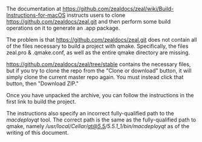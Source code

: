 The documentation at https://github.com/zealdocs/zeal/wiki/Build-Instructions-for-macOS instructs users to clone https://github.com/zealdocs/zeal.git and then perform some build operations on it to generate an .app package.

The problem is that https://github.com/zealdocs/zeal.git does not contain all of the files necessary to build a project with qmake. Specifically, the files zeal.pro & .qmake.conf, as well as the entire qmake directory are missing.

https://github.com/zealdocs/zeal/tree/stable contains the necessary files, but if you try to clone the repo from the "Clone or download" button, it will simply clone the current master repo again. You must instead click that button, then "Download ZIP."

Once you have unpacked the archive, you can follow the instructions in the first link to build the project.

The instructions also specify an incorrect fully-qualified path to the *macdeployqt* tool. The correct path is the same as the fully-qualified path to qmake, namely */usr/local/Cellar/qt@5.5/5.5.1_1/bin/macdeployqt* as of the writing of this document.
